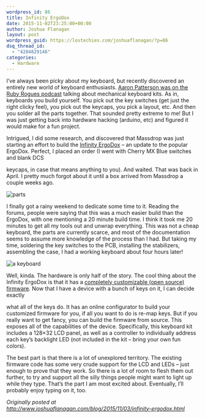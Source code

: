 ```yaml
---
wordpress_id: 86
title: Infinity ErgoDox
date: 2015-11-02T23:25:00+00:00
author: Joshua Flanagan
layout: post
wordpress_guid: https://lostechies.com/joshuaflanagan/?p=86
dsq_thread_id:
  - "4284829146"
categories:
  - Hardware
---
```

I’ve always been picky about my keyboard, but recently discovered an entirely new world of keyboard enthusiasts. [Aaron Patterson was on the Ruby Rogues podcast](https://devchat.tv/ruby-rogues/200-rr-200th-episode-free-for-all-) talking about mechanical keyboard kits. As in, keyboards you build yourself. You pick out the key switches (get just the right clicky feel), you pick out the keycaps, you pick a layout, etc. And then you solder all the parts together. That sounded pretty extreme to me! But I was just getting back into hardware hacking (arduino, etc) and figured it would make for a fun project.

Intrigued, I did some research, and discovered that Massdrop was just starting an effort to build the [Infinity ErgoDox](https://www.massdrop.com/buy/infinity-ergodox) &#8211; an update to the popular ErgoDox. Perfect, I placed an order (I went with Cherry MX Blue switches and blank DCS
  
keycaps, in case that means anything to you). And waited. That was back in April. I pretty much forgot about it until a box arrived from Massdrop a couple weeks ago.

![parts](http://www.joshuaflanagan.com/blog/assets/infinity_ergodox_parts.jpg)

I finally got a rainy weekend to dedicate some time to it. Reading the forums, people were saying that this was a much easier build than the ErgoDox, with one mentioning a 20 minute build time. I think it took me 20 minutes to get all my tools out and unwrap everything. This was not a cheap keyboard, the parts are currently scarce, and most of the documentation seems to assume more knowledge of the process than I had. But taking my time, soldering the key switches to the PCB, installing the stabilizers, assembling the case, I had a working keyboard about four hours later!
  
![a keyboard](http://www.joshuaflanagan.com/blog/assets/infinity_ergodox_assembled.jpg)

Well, kinda. The hardware is only half of the story. The cool thing about the Infinity ErgoDox is that it has a [completely customizable (open source) firmware](https://github.com/kiibohd/controller). Now that I have a device with a bunch of keys on it, I can decide exactly
  
what all of the keys do. It has an online configurator to build your customized firmware for you, if all you want to do is re-map keys. But if you really want to get fancy, you can build the firmware from source. This exposes all of the capabilities of the device. Specifically, this keyboard kit includes a 128&#215;32 LCD panel, as well as a controller to individually address each key’s backlight LED (not included in the kit &#8211; bring your own fun colors).

The best part is that there is a lot of unexplored territory. The existing firmware code has some very crude support for the LCD and LEDs &#8211; just enough to prove that they work. So there is a lot of room to flesh them out further, to try and support all the silly things people might want to light up while they type. That’s the part I am most excited about. Eventually, I’ll probably enjoy typing on it, too.

_Originally posted at <http://www.joshuaflanagan.com/blog/2015/11/03/infinity-ergodox.html>_